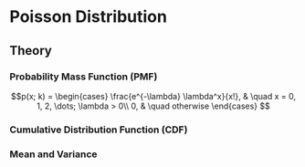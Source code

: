 # Poisson Distribution


## Theory


### Probability Mass Function (PMF)

$$p(x; k) =
    \begin{cases}
     \frac{e^{-\lambda} \lambda^x}{x!}, & \quad x = 0, 1, 2, \dots; \lambda > 0\\
     0, & \quad otherwise
    \end{cases}
$$


### Cumulative Distribution Function (CDF)



### Mean and Variance
